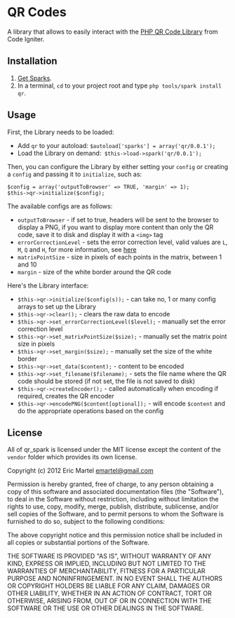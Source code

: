 # QR Codes

A library that allows to easily interact with the [PHP QR Code Library](http://phpqrcode.sourceforge.net/) from Code Igniter.

## Installation

1. [Get Sparks](http://getsparks.org/install).
2. In a terminal, `cd` to your project root and type `php tools/spark install qr`.

## Usage

First, the Library needs to be loaded:

 - Add `qr` to your autoload: `$autoload['sparks'] = array('qr/0.0.1');`
 - Load the Library on demand:` $this->load->spark('qr/0.0.1');`

Then, you can configure the Library by either setting your `config` or creating a `config` and passing it to `initialize`, such as:

    $config = array('outputToBrowser' => TRUE, 'margin' => 1);
    $this->qr->initialize($config);

The available configs are as follows:

 - `outputToBrowser` - if set to true, headers will be sent to the browser to display a PNG, if you want to display more content than only the QR code, save it to disk and display it with a `<img>` tag
 - `errorCorrectionLevel` - sets the error correction level, valid values are `L`, `M`, `Q` and `H`, for more information, see [here](http://en.wikipedia.org/wiki/QR_code#Error_correction)
 - `matrixPointSize` - size in pixels of each points in the matrix, between 1 and 10
 - `margin` - size of the white border around the QR code

Here's the Library interface:
 - `$this->qr->initialize($config(s));` - can take no, 1 or many config arrays to set up the Library
 - `$this->qr->clear();` - clears the raw data to encode
 - `$this->qr->set_errorCorrectionLevel($level);` - manually set the error correction level
 - `$this->qr->set_matrixPointSize($size);` - manually set the matrix point size in pixels
 - `$this->qr->set_margin($size);` - manually set the size of the white border
 - `$this->qr->set_data($content);` - content to be encoded
 - `$this->qr->set_filename($filename);` - sets the file name where the QR code should be stored (if not set, the file is not saved to disk)
 - `$this->qr->createEncoder();` - called automatically when encoding if required, creates the QR encoder
 - `$this->qr->encodePNG($content[optional]);` - will encode `$content` and do the appropriate operations based on the config

## License

All of qr_spark is licensed under the MIT license except the content of the `vendor` folder which provides its own license.

Copyright (c) 2012 Eric Martel emartel@gmail.com

Permission is hereby granted, free of charge, to any person obtaining a copy of this software and associated documentation files (the "Software"), to deal in the Software without restriction, including without limitation the rights to use, copy, modify, merge, publish, distribute, sublicense, and/or sell copies of the Software, and to permit persons to whom the Software is furnished to do so, subject to the following conditions:

The above copyright notice and this permission notice shall be included in all copies or substantial portions of the Software.

THE SOFTWARE IS PROVIDED "AS IS", WITHOUT WARRANTY OF ANY KIND, EXPRESS OR IMPLIED, INCLUDING BUT NOT LIMITED TO THE WARRANTIES OF MERCHANTABILITY, FITNESS FOR A PARTICULAR PURPOSE AND NONINFRINGEMENT. IN NO EVENT SHALL THE AUTHORS OR COPYRIGHT HOLDERS BE LIABLE FOR ANY CLAIM, DAMAGES OR OTHER LIABILITY, WHETHER IN AN ACTION OF CONTRACT, TORT OR OTHERWISE, ARISING FROM, OUT OF OR IN CONNECTION WITH THE SOFTWARE OR THE USE OR OTHER DEALINGS IN THE SOFTWARE.
